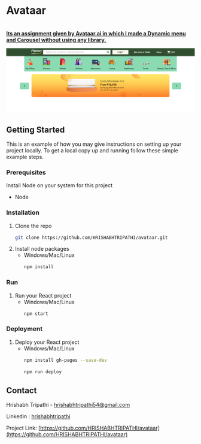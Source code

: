 <div align="left">

  <h1 align="left">Avataar</h1>

  <p align="left">
    <br />
    <a href="#"><strong>Its an assignment given by Avataar.ai in which I made a Dynamic menu and Carousel without using any library.</strong></a>
    <br />
  </p>
</div>

<p align="center">
  <img src="Output.png" width="720" title="Output">
</p>

<!-- GETTING STARTED -->
## Getting Started

This is an example of how you may give instructions on setting up your project locally.
To get a local copy up and running follow these simple example steps.

### Prerequisites

Install Node on your system for this project
* Node

### Installation

1. Clone the repo
   ```sh
   git clone https://github.com/HRISHABHTRIPATHI/avataar.git
   ```
2. Install node packages
    * Windows/Mac/Linux
        ```sh
        npm install
        ```



### Run
1. Run your React project
    * Windows/Mac/Linux
        ```sh
        npm start
        ```

### Deployment
1. Deploy your React project
    * Windows/Mac/Linux
        ```sh
        npm install gh-pages --save-dev
        
        ```
        ```sh
        npm run deploy
        ```
        


<!-- CONTACT -->
## Contact

Hrishabh Tripathi -  hrishabhtripathi54@gmail.com

Linkedin : [hrishabhtripathi](https://www.linkedin.com/in/hrishabhtripathi/)

Project Link: [https://github.com/HRISHABHTRIPATHI/avataar](https://github.com/HRISHABHTRIPATHI/avataar)




